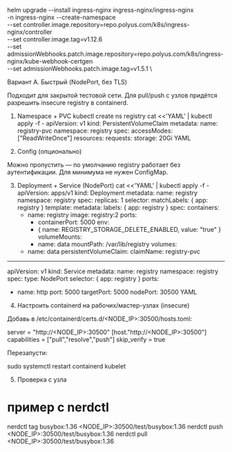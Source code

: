 helm upgrade --install ingress-nginx ingress-nginx/ingress-nginx \
  -n ingress-nginx --create-namespace \
  --set controller.image.repository=repo.polyus.com/k8s/ingress-nginx/controller \
  --set controller.image.tag=v1.12.6 \
  --set admissionWebhooks.patch.image.repository=repo.polyus.com/k8s/ingress-nginx/kube-webhook-certgen \
  --set admissionWebhooks.patch.image.tag=v1.5.1 \


Вариант A. Быстрый (NodePort, без TLS)

Подходит для закрытой тестовой сети. Для pull/push с узлов придётся разрешить insecure registry в containerd.

1) Namespace + PVC
kubectl create ns registry
cat <<'YAML' | kubectl apply -f -
apiVersion: v1
kind: PersistentVolumeClaim
metadata:
  name: registry-pvc
  namespace: registry
spec:
  accessModes: ["ReadWriteOnce"]
  resources:
    requests:
      storage: 20Gi
YAML

2) Config (опционально)

Можно пропустить — по умолчанию registry работает без аутентификации. Для минимума не нужен ConfigMap.

3) Deployment + Service (NodePort)
cat <<'YAML' | kubectl apply -f -
apiVersion: apps/v1
kind: Deployment
metadata:
  name: registry
  namespace: registry
spec:
  replicas: 1
  selector:
    matchLabels: { app: registry }
  template:
    metadata:
      labels: { app: registry }
    spec:
      containers:
      - name: registry
        image: registry:2
        ports:
        - containerPort: 5000
        env:
        - { name: REGISTRY_STORAGE_DELETE_ENABLED, value: "true" }
        volumeMounts:
        - name: data
          mountPath: /var/lib/registry
      volumes:
      - name: data
        persistentVolumeClaim:
          claimName: registry-pvc
---
apiVersion: v1
kind: Service
metadata:
  name: registry
  namespace: registry
spec:
  type: NodePort
  selector: { app: registry }
  ports:
  - name: http
    port: 5000
    targetPort: 5000
    nodePort: 30500
YAML

4) Настроить containerd на рабочих/мастер-узлах (insecure)

Добавь в /etc/containerd/certs.d/<NODE_IP>:30500/hosts.toml:

server = "http://<NODE_IP>:30500"
[host."http://<NODE_IP>:30500"]
  capabilities = ["pull","resolve","push"]
  skip_verify = true


Перезапусти:

sudo systemctl restart containerd kubelet

5) Проверка с узла
# пример с nerdctl
nerdctl tag busybox:1.36 <NODE_IP>:30500/test/busybox:1.36
nerdctl push <NODE_IP>:30500/test/busybox:1.36
nerdctl pull <NODE_IP>:30500/test/busybox:1.36

